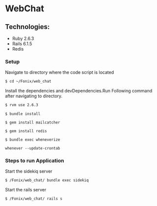 # WebChat


## Technologies:

* Ruby 2.6.3
* Rails 6.1.5
* Redis


### Setup

Navigate to directory where the code script is located

```sh
$ cd ~/Fonix/web_chat
```
Install the dependencies and devDependencies.Run Following command after navigating to directory.

```sh
$ rvm use 2.6.3
````

```
$ bundle install
```

```
$ gem install mailcatcher
```

```
$ gem install redis
```

```
$ bundle exec wheneverize
```

```
whenever --update-crontab
```




### Steps to run Application

Start the sidekiq server
```sh
$ /Fonix/web_chat/ bundle exec sidekiq
```

Start the rails server
```sh
$ /Fonix/web_chat/ rails s
```



